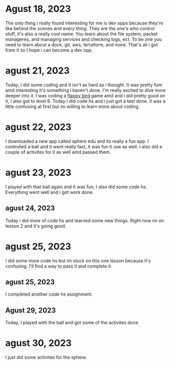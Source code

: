 # Agust 18, 2023
The only thing i really found interesting for me is dev opps because they're like behind the scenes and every thing. They are the one's who control stuff, it's also a really cool name. You learn about the file system, packet manageres, and managing services and checking logs, ect. To be one you need to learn about a dock, git, aws, terraform, and more. That's all i got from it so I hope i can become a dev opp.

# agust 21, 2023
Today, i did some coding and it isn't as hard as i thought. It was pretty fum amd  interesting it's something i haven't done. 
I'm really excited to dive more deeper into it. I was coding a [flappy bird](https://studio.code.org/flappy/6) game amd
and i did pretty good on it, I also got to level 6.
Today I did code hs and i just got a test done. it was a little confusing at first but im willing to learn more about coding.


# agust 22, 2023
I downloaded a new app called sphere edu and its really a fun app. I controlled a ball and it went really fast, it was fun ti use as well.
I also did a couple of activites for it as well amd passed them.



# agust 23, 2023
I played with that ball again snd it was fun, I also did some code hs. Everything went well and i got work done.


## agust 24, 2023
Today i did more of code hs and learned some new things. Right now im on lesson 2 and it's going good. 


# agust 25, 2023
I did some more code hs but im stuck on this one lesson because it's confusing. I'll find a way to pass it and complete it.
## agust 25, 2023
I completed another code hs assignment.

## Agust 29, 2023
 Today, I played with the ball and got some of the activites done



 # agust 30, 2023
 I just did some activites for the sphere.

